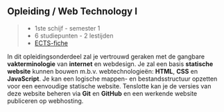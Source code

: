 Opleiding **/ Web Technology I**
--------------------------------

> - 1ste schijf - semester 1
> - 6 studiepunten - 2 lestijden
> - [ECTS-fiche]

[ECTS-fiche]: http://bamaflexweb.arteveldehs.be/BMFUIDetailxOLOD.aspx?a=63942&b=5&c=1

In dit opleidingsonderdeel zal je vertrouwd geraken met de gangbare **vakterminologie** van **internet** en webdesign. Je zal een basis **statische website** kunnen bouwen m.b.v. webtechnologieën: **HTML**, **CSS** en **JavaScript**. Je kan een logische mappen- en bestandsstructuur opzetten voor een eenvoudige statische website. Tenslotte kan je de versies van deze website beheren via **Git** en **GitHub** en een werkende website publiceren op webhosting.
